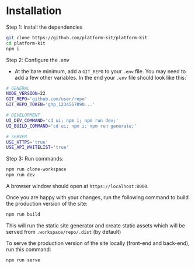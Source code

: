 # Installation

Step 1: Install the dependencies
```bash 
git clone https://github.com/platform-kit/platform-kit
cd platform-kit
npm i
```
Step 2: Configure the .env
- At the bare minimum, add a `GIT_REPO` to your `.env` file. You may need to add a few other variables. In the end your `.env` file should look like this:`

```bash 
# GENERAL
NODE_VERSION=22
GIT_REPO='github.com/user/repo'
GIT_REPO_TOKEN='ghp_1234567890...'

# DEVELOPMENT
UI_DEV_COMMAND='cd ui; npm i; npm run dev;'
UI_BUILD_COMMAND='cd ui; npm i; npm run generate;'

# SERVER
USE_HTTPS='true'
USE_API_WHITELIST='true' 
```

Step 3: Run commands:

```bash 
npm run clone-workspace
npm run dev
```

A browser window should open at `https://localhost:8000`.

Once you are happy with your changes, run the following command to build the production version of the site:

```bash 
npm run build
```

This will run the static site generator and create static assets which will be served from `.workspace/repo/.dist` (by default) 

To serve the production version of the site locally (front-end and back-end), run this command:

```bash 
npm run serve
```

